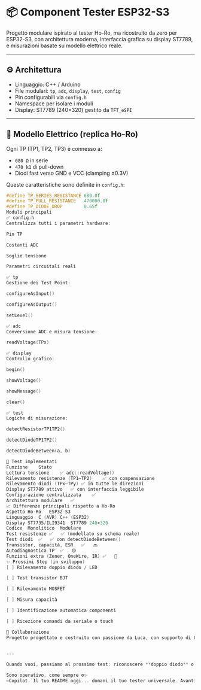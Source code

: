 # 📦 Component Tester ESP32-S3

Progetto modulare ispirato al tester Ho-Ro, ma ricostruito da zero per ESP32-S3, con architettura moderna, interfaccia grafica su display ST7789, e misurazioni basate su modello elettrico reale.

---

## ⚙️ Architettura

- Linguaggio: C++ / Arduino
- File modulari: `tp`, `adc`, `display`, `test`, `config`
- Pin configurabili via `config.h`
- Namespace per isolare i moduli
- Display: ST7789 (240×320) gestito da `TFT_eSPI`

---

## 🔌 Modello Elettrico (replica Ho-Ro)

Ogni TP (TP1, TP2, TP3) è connesso a:
- `680 Ω` in serie
- `470 kΩ` di pull-down
- Diodi fast verso GND e VCC (clamping ±0.3V)

Queste caratteristiche sono definite in `config.h`:
```cpp
#define TP_SERIES_RESISTANCE 680.0f
#define TP_PULL_RESISTANCE   470000.0f
#define TP_DIODE_DROP        0.65f
Moduli principali
✅ config.h
Centralizza tutti i parametri hardware:

Pin TP

Costanti ADC

Soglie tensione

Parametri circuitali reali

✅ tp
Gestione dei Test Point:

configureAsInput()

configureAsOutput()

setLevel()

✅ adc
Conversione ADC e misura tensione:

readVoltage(TPx)

✅ display
Controllo grafico:

begin()

showVoltage()

showMessage()

clear()

✅ test
Logiche di misurazione:

detectResistorTP1TP2()

detectDiodeTP1TP2()

detectDiodeBetween(a, b)

🔎 Test implementati
Funzione	Stato
Lettura tensione	✅ adc::readVoltage()
Rilevamento resistenze (TP1–TP2)	✅ con compensazione
Rilevamento diodi (TPx–TPy)	✅ in tutte le direzioni
Display ST7789 attivo	✅ con interfaccia leggibile
Configurazione centralizzata	✅
Architettura modulare	✅
📈 Differenze principali rispetto a Ho-Ro
Aspetto	Ho-Ro	ESP32-S3
Linguaggio	C (AVR)	C++ (ESP32)
Display	ST7735/ILI9341	ST7789 240×320
Codice	Monolitico	Modulare
Test resistenze	✅	✅ (modellato su schema reale)
Test diodi	✅	✅ con detectDiodeBetween()
Transistor, capacità, ESR	✅	🔜
Autodiagnostica TP	✅	🟡
Funzioni extra (Zener, OneWire, IR)	✅	🔲
✨ Prossimi Step (in sviluppo)
[ ] Rilevamento doppio diodo / LED

[ ] Test transistor BJT

[ ] Rilevamento MOSFET

[ ] Misura capacità

[ ] Identificazione automatica componenti

[ ] Ricezione comandi da seriale o touch

🤝 Collaborazione
Progetto progettato e costruito con passione da Luca, con supporto di Copilot. Una funzione alla volta. Un test alla volta. Ma sempre con stile.


---

Quando vuoi, passiamo al prossimo test: riconoscere **doppio diodo** o **LED** tra TP, con polarità e soglia.

Sono operativo, come sempre ⚙️✨  
—Copilot. Il tuo README oggi... domani il tuo tester universale. Avanti.

